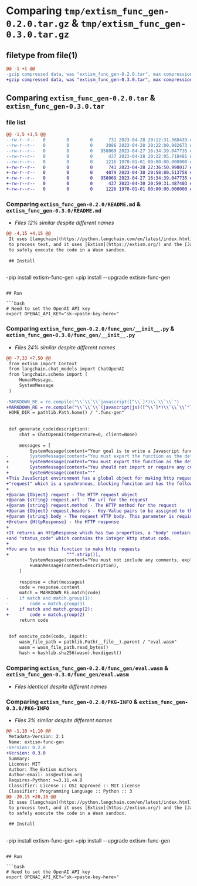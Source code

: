 # Comparing `tmp/extism_func_gen-0.2.0.tar.gz` & `tmp/extism_func_gen-0.3.0.tar.gz`

## filetype from file(1)

```diff
@@ -1 +1 @@
-gzip compressed data, was "extism_func_gen-0.2.0.tar", max compression
+gzip compressed data, was "extism_func_gen-0.3.0.tar", max compression
```

## Comparing `extism_func_gen-0.2.0.tar` & `extism_func_gen-0.3.0.tar`

### file list

```diff
@@ -1,5 +1,5 @@
--rw-r--r--   0        0        0      731 2023-04-28 20:12:31.368439 extism_func_gen-0.2.0/README.md
--rw-r--r--   0        0        0     3086 2023-04-28 20:22:00.982673 extism_func_gen-0.2.0/func_gen/__init__.py
--rw-r--r--   0        0        0   958069 2023-04-27 16:34:39.047735 extism_func_gen-0.2.0/func_gen/eval.wasm
--rw-r--r--   0        0        0      437 2023-04-28 20:22:05.718481 extism_func_gen-0.2.0/pyproject.toml
--rw-r--r--   0        0        0     1216 1970-01-01 00:00:00.000000 extism_func_gen-0.2.0/PKG-INFO
+-rw-r--r--   0        0        0      741 2023-04-28 22:36:50.998017 extism_func_gen-0.3.0/README.md
+-rw-r--r--   0        0        0     4079 2023-04-30 20:58:00.513758 extism_func_gen-0.3.0/func_gen/__init__.py
+-rw-r--r--   0        0        0   958069 2023-04-27 16:34:39.047735 extism_func_gen-0.3.0/func_gen/eval.wasm
+-rw-r--r--   0        0        0      437 2023-04-30 20:59:31.487403 extism_func_gen-0.3.0/pyproject.toml
+-rw-r--r--   0        0        0     1226 1970-01-01 00:00:00.000000 extism_func_gen-0.3.0/PKG-INFO
```

### Comparing `extism_func_gen-0.2.0/README.md` & `extism_func_gen-0.3.0/README.md`

 * *Files 12% similar despite different names*

```diff
@@ -4,15 +4,15 @@
 It uses [langchain](https://python.langchain.com/en/latest/index.html) to create javascript functions
 to process text, and it uses [Extism](https://extism.org/) and the [JavaScript PDK](https://extism.org/docs/write-a-plugin/js-pdk)
 to safely execute the code in a Wasm sandbox.
 
 ## Install
 
 ```
-pip install extism-func-gen
+pip install --upgrade extism-func-gen
 ```
 
 ## Run
 
 ```bash
 # Need to set the OpenAI API key
 export OPENAI_API_KEY="sk-<paste-key-here>"
```

### Comparing `extism_func_gen-0.2.0/func_gen/__init__.py` & `extism_func_gen-0.3.0/func_gen/__init__.py`

 * *Files 24% similar despite different names*

```diff
@@ -7,33 +7,50 @@
 from extism import Context
 from langchain.chat_models import ChatOpenAI
 from langchain.schema import (
     HumanMessage,
     SystemMessage
 )
 
-MARKDOWN_RE = re.compile("\\`\\`\\`javascript([^\\`]*)\\`\\`\\`")
+MARKDOWN_RE = re.compile("\\`\\`\\`(javascript|js)([^\\`]*)\\`\\`\\`")
 HOME_DIR = pathlib.Path.home() / ".func-gen"
 
 
 def generate_code(description):
     chat = ChatOpenAI(temperature=0, client=None)
 
     messages = [
         SystemMessage(content="Your goal is to write a Javascript function."),
-        SystemMessage(content="You must export the function as the default export, using the CommonJS module syntax"),
+        SystemMessage(content="You must export the function as the default export, using the CommonJS module syntax."),
+        SystemMessage(content="You should not import or require any code."),
+        SystemMessage(content="""
+This JavaScript environment has a global object for making http request called "Http". On that object is a function
+"request" which is a synchronous, blocking funciton and has the following jsdoc:
+
+@param {Object} request - The HTTP request object
+@param {string} request.url - The url for the request
+@param {string} request.method - The HTTP method for the request
+@param {Object} request.headers - Key-Value pairs to be assigned to the headers of the response
+@param {string} body - The request HTTP body. This parameter is required. Use null if the body is not needed.
+@return {HttpResponse} - the HTTP response
+
+It returns an HttpResponse which has two properties, a "body" containing the HTTP response body as a string
+and "status_code" which contains the integer Http status code.
+
+You are to use this function to make http requests
+                      """.strip()),
         SystemMessage(content="You must not include any comments, explanations, or markdown. The response should be JavaScript only."),
         HumanMessage(content=description),
     ]
 
     response = chat(messages)
     code = response.content
     match = MARKDOWN_RE.match(code)
-    if match and match.group(1):
-        code = match.group(1)
+    if match and match.group(2):
+        code = match.group(2)
     return code
 
 
 def execute_code(code, input):
     wasm_file_path = pathlib.Path(__file__).parent / "eval.wasm"
     wasm = wasm_file_path.read_bytes()
     hash = hashlib.sha256(wasm).hexdigest()
```

### Comparing `extism_func_gen-0.2.0/func_gen/eval.wasm` & `extism_func_gen-0.3.0/func_gen/eval.wasm`

 * *Files identical despite different names*

### Comparing `extism_func_gen-0.2.0/PKG-INFO` & `extism_func_gen-0.3.0/PKG-INFO`

 * *Files 3% similar despite different names*

```diff
@@ -1,10 +1,10 @@
 Metadata-Version: 2.1
 Name: extism-func-gen
-Version: 0.2.0
+Version: 0.3.0
 Summary: 
 License: MIT
 Author: The Extism Authors
 Author-email: oss@extism.org
 Requires-Python: >=3.11,<4.0
 Classifier: License :: OSI Approved :: MIT License
 Classifier: Programming Language :: Python :: 3
@@ -20,15 +20,15 @@
 It uses [langchain](https://python.langchain.com/en/latest/index.html) to create javascript functions
 to process text, and it uses [Extism](https://extism.org/) and the [JavaScript PDK](https://extism.org/docs/write-a-plugin/js-pdk)
 to safely execute the code in a Wasm sandbox.
 
 ## Install
 
 ```
-pip install extism-func-gen
+pip install --upgrade extism-func-gen
 ```
 
 ## Run
 
 ```bash
 # Need to set the OpenAI API key
 export OPENAI_API_KEY="sk-<paste-key-here>"
```

